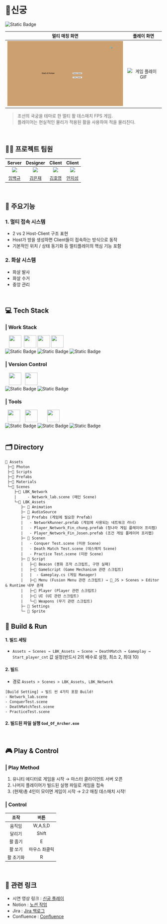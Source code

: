# 🏹신궁

<img alt="Static Badge" src="https://img.shields.io/badge/%ED%94%84%EB%A1%9C%EC%A0%9D%ED%8A%B8%20%EA%B8%B0%EA%B0%84%3A-2025.05~2025.06-FAB040?style=flat-square&logoColor=white">

|멀티 매칭 화면|플레이 화면|
|:---:|:---:|
|<img src="https://raw.githubusercontent.com/j1sung/God_of_Archer/main/gifs/multi.gif" width="400" alt="멀티 플레이 GIF"/>|<img src="https://raw.githubusercontent.com/j1sung/God_of_Archer/main/gifs/play.gif" width="400" alt="게임 플레이 GIF"/>|

> 조선의 국궁을 테마로 한 멀티 활 데스매치 FPS 게임.
<br>플레이어는 현실적인 물리가 적용된 활을 사용하여 적을 물리친다.
>
<br>

## 💁‍♂️ 프로젝트 팀원
| Server | Designer | Client | Client |
|:---:|:---:|:---:|:---:|
| <img src="https://github.com/Lim-Dolphin.png?size=120" width="100"/> | <img src="https://github.com/Developer-EJ.png?size=120" width="100"/> | <img src="https://github.com/sunsi-game.png?size=120" width="100"/> | <img src="https://github.com/j1sung.png?size=120" width="100"/> |
| [임백규](https://github.com/Lim-Dolphin) | [김은재](https://github.com/Developer-EJ) | [김호영](https://github.com/sunsi-game) | [안지성](https://github.com/j1sung) |
<br>

## 📝 주요기능
### 1. 멀티 접속 시스템
 - 2 vs 2 Host-Client 구조 표현
 - Host가 방을 생성하면 Client들이 접속하는 방식으로 동작
 - 기본적인 위치 / 상태 동기화 등 멀티플레이의 핵심 기능 포함
### 2. 화살 시스템
 - 화살 발사
 - 화살 수거
 - 중앙 관리
<br>

## 💻 Tech Stack
### | Work Stack
<div align="left">
 &nbsp;&nbsp;&nbsp;<img src="https://cdn.jsdelivr.net/gh/devicons/devicon/icons/blender/blender-original.svg" width="40" height="40"/>
 &nbsp;<img src="https://cdn.jsdelivr.net/gh/devicons/devicon/icons/unity/unity-original.svg" width="40" height="40"/>
 <img src="https://cdn.jsdelivr.net/gh/devicons/devicon/icons/csharp/csharp-original.svg" width="40" height="40"/>
 <img src="https://media.licdn.com/dms/image/v2/C4D0BAQFgm5g8rrdzPg/company-logo_200_200/company-logo_200_200/0/1630460711618/exit_games_logo?e=2147483647&v=beta&t=U1RPD7XVp9E-ex118pvgff__5uPKLsEnJCcqMJ4PMeU" width="40" height="40"/>
</div>
<div align="left">
  <img alt="Static Badge" src="https://img.shields.io/badge/Blender-E87D0D?style=flat-square&logo=Blender&logoColor=white">
  <img alt="Static Badge" src="https://img.shields.io/badge/Unity-black?style=flat&logo=Unity&logoColor=white">
  <img alt="Static Badge" src="https://img.shields.io/badge/Photon-004480?style=flat-square&logo=Photon&logoColor=white">
</div>

### | Version Control
<div align="left">
  <!-- GitHub -->
  &nbsp;&nbsp;&nbsp;<img src="https://cdn.jsdelivr.net/gh/devicons/devicon/icons/github/github-original.svg" width="40" height="40"/>
  <!-- Git -->
  &nbsp;&nbsp;<img src="https://cdn.jsdelivr.net/gh/devicons/devicon/icons/git/git-original.svg" width="40" height="40"/>
</div>
<div align="left">
<img alt="Static Badge" src="https://img.shields.io/badge/Github-181717?style=flat-square&logo=github&logoColor=white">
 <img alt="Static Badge" src="https://img.shields.io/badge/Git-F05032?style=flat-square&logo=git&logoColor=white">
</div>

### | Tools
<div align="left">
  <!-- Notion (공식 SVG) -->
  &nbsp;&nbsp;<img src="https://upload.wikimedia.org/wikipedia/commons/4/45/Notion_app_logo.png" width="40" height="40"/>
  <!-- Jira -->
  &nbsp;&nbsp;&nbsp;<img src="https://cdn.jsdelivr.net/gh/devicons/devicon/icons/jira/jira-original.svg" width="40" height="40"/>
  <!-- Confluence -->
  &nbsp;&nbsp;&nbsp;&nbsp;&nbsp;&nbsp;&nbsp;<img src="https://cdn.jsdelivr.net/gh/devicons/devicon/icons/confluence/confluence-original.svg" width="40" height="40"/>
</div>
<div align="left">
<img alt="Static Badge" src="https://img.shields.io/badge/Notion-000000?style=flat-square&logo=notion&logoColor=white">
 <img alt="Static Badge" src="https://img.shields.io/badge/Jira-0052CC?style=flat-square&logo=jira&logoColor=white">
 <img alt="Static Badge" src="https://img.shields.io/badge/Confluence-172B4D?style=flat-square&logo=confluence&logoColor=white">
</div>
<br>

## 🗂 Directory
```
📂 Assets
 ├─📂 Photon
 ├─📂 Scripts
 ├─📂 Prefabs
 ├─📂 Materials
 └─📂 Scenes  
    ├─📂 LBK_Network
    |     - Network_lab.scene (메인 Scene)
    └─📂 LBK_Assets
       ├─ 📂 Animation
       ├─ 📂 AudioSource
       ├─ 📂 Prefabs (게임에 필요한 Prefab)
       |   - NetworkRunner.prefab (게임에 사용되는 네트워크 러너)
       |   - Player_Network_Fin_chung.prefab (청나라 게임 플레이어 프리팹)
       |   - Player_Network_Fin_Josen.prefab (조건 게임 플레이어 프리팹)
       ├─ 📂 Scenen
       |   - Conquer Test.scene (미완 Scene)
       |   - Death Match Test.scene (데스메치 Scene)
       |   - Practice Test.scene (미완 Scene)
       ├─ 📂 Script
       |   ├─📂 Beacon (봉화 조작 스크립트, 구현 실패)
       |   ├─📂 GameScript (Game Mechanism 관련 스크립트)
       |   |  - Gameplay.cs (게임 Manager)
       |   ├─📂 Menu (Fusion Menu 관련 스크립트) → 📂_JS > Scenes > Editor & Runtime 내부 존재
       |   ├─📂 Player (Player 관련 스크립트)    
       |   ├─📂 UI (UI 관련 스크립트)      
       |   └─📂 Weapons (무기 관련 스크립트)
       ├─ 📂 Settings
       └─ 📂 Sprite
```

## 🚩 Build & Run
#### 1. 빌드 세팅
- `Assets → Scenes → LBK_Assets → Scene → DeathMatch → Gameplay → Start_player_cnt` 값 설정(반드시 2의 배수로 설정, 최소 2, 최대 10)
  
#### 2. 빌드
- 경로 `Assets > Scenes > LBK_Assets, LBK_Network`

```
[Build Setting] → 빌드 씬 4가지 포함 Build!
- Network_lab.scene
- ConquerTest.scene
- DeathMatchTest.scene
- PracticeTest.scene
```
#### 2. 빌드된 파일 실행  `God_Of_Archer.exe`
<br>

## 🎮 Play & Control

### | Play Method
1. 유니티 에디터로 게임을 시작 → 마스터 클라이언트 서버 오픈
2. 나머지 플레이어가 빌드된 실행 파일로 게임을 접속
3. (현재)총 4인이 모이면 게임이 시작 → 2:2 매칭 데스매치 시작!

### | Control
|조작|버튼|
|:---:|:---:|
|움직임|W,A,S,D|
|달리기|Shift|
|활 줍기|E|
|활 쏘기|마우스 좌클릭|
|활 초기화|R|
<br>

## 🔗 관련 링크
- 시연 영상 링크 : [신궁 플레이](https://drive.google.com/file/d/1sfewZwva9eQGLppeQQJ2SbsLQTAoakjw/view?usp=sharing)
- Notion : [노션 작업](https://acute-library-43c.notion.site/19de57fa71f28068ad51fa3b40ad7889?source=copy_link)
- Jira : [Jira 백로그](https://roadofmartialts.atlassian.net/jira/software/projects/SCRUM/boards/1)
- Confluence : [Confluence](https://roadofmartialts.atlassian.net/wiki/spaces/ergVlj2bCyn3/overview)
